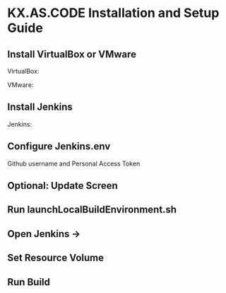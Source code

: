 # KX.AS.CODE Installation and Setup Guide

## Install VirtualBox or VMware

VirtualBox:

VMware:

## Install Jenkins
Jenkins:

## Configure Jenkins.env
Github username and Personal Access Token

## Optional: Update Screen

## Run launchLocalBuildEnvironment.sh

## Open Jenkins ->

## Set Resource Volume

## Run Build